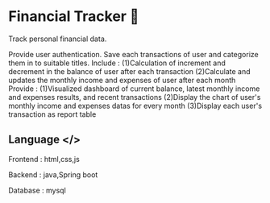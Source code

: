 
# Financial Tracker 💸

Track personal financial data.

Provide user authentication.
Save each transactions of user and categorize them in to suitable titles.
Include :
  (1)Calculation of increment and decrement in the balance of user after each transaction
  (2)Calculate and updates the monthly income and expenses of user after each month
Provide :
  (1)Visualized dashboard of current balance, latest monthly income and expenses results, and recent transactions
  (2)Display the chart of user's monthly income and expenses datas for every month
  (3)Display each user's transaction as report table

## Language </>

Frontend  : html,css,js

Backend  : java,Spring boot

Database : mysql

